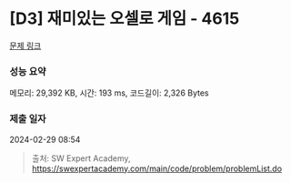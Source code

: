 # [D3] 재미있는 오셀로 게임 - 4615 

[문제 링크](https://swexpertacademy.com/main/code/problem/problemDetail.do?contestProbId=AWQmA4uK8ygDFAXj) 

### 성능 요약

메모리: 29,392 KB, 시간: 193 ms, 코드길이: 2,326 Bytes

### 제출 일자

2024-02-29 08:54



> 출처: SW Expert Academy, https://swexpertacademy.com/main/code/problem/problemList.do